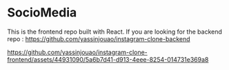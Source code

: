 
# SocioMedia

This is the frontend repo built with React. If you are looking for the backend repo : https://github.com/yassinjouao/instagram-clone-backend

https://github.com/yassinjouao/instagram-clone-frontend/assets/44931090/5a6b7d41-d913-4eee-8254-014731e369a8




